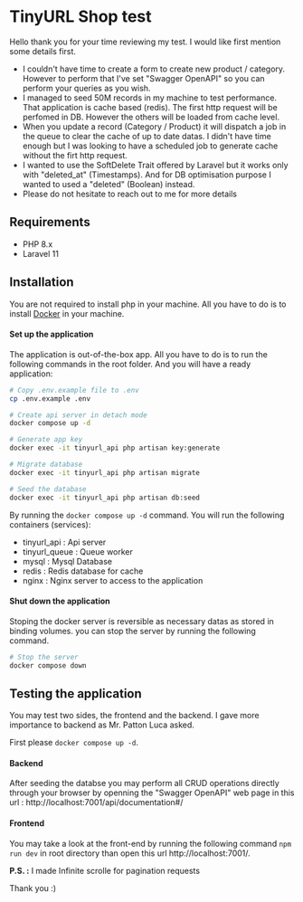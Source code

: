 # TinyURL Shop test
Hello thank you for your time reviewing my test. I would like first mention some details first.
- I couldn't have time to create a form to create new product / category. However to perform that I've set "Swagger OpenAPI" so you can perform your queries as you wish.
- I managed to seed 50M records in my machine to test performance. That application is cache based (redis). The first http request will be perfomed in DB. However the others will be loaded from cache level.
- When you update a record (Category / Product) it will dispatch a job in the queue to clear the cache of up to date datas. I didn't have time enough but I was looking to have a scheduled job to generate cache without the firt http request.
- I wanted to use the SoftDelete Trait offered by Laravel but it works only with "deleted_at" (Timestamps). And for DB optimisation purpose I wanted to used a "deleted" (Boolean) instead.
- Please do not hesitate to reach out to me for more details

## Requirements 
- PHP 8.x
- Laravel 11

## Installation 
You are not required to install php in your machine. All you have to do is to install [Docker](https://www.docker.com/ "Docker") in your machine.


#### Set up the application
The application is out-of-the-box app. All you have to do is to run the following commands in the root folder. And you will have a ready application:
```bash
# Copy .env.example file to .env
cp .env.example .env

# Create api server in detach mode
docker compose up -d

# Generate app key
docker exec -it tinyurl_api php artisan key:generate

# Migrate database
docker exec -it tinyurl_api php artisan migrate

# Seed the database
docker exec -it tinyurl_api php artisan db:seed
```

By running the `docker compose up -d` command. You will run the following containers (services):
- tinyurl_api : Api server
- tinyurl_queue : Queue worker
- mysql : Mysql Database
- redis : Redis database for cache
- nginx : Nginx server to access to the application 

#### Shut down the application
Stoping the docker server is reversible as necessary datas as stored in binding volumes. you can stop the server by running the following command.
```bash
# Stop the server
docker compose down
```

## Testing the application
You may test two sides, the frontend and the backend. I gave more importance to backend as Mr. Patton Luca asked.

First please `docker compose up -d`.

#### Backend
After seeding the databse you may perform all CRUD operations directly through your browser by openning the "Swagger OpenAPI" web page in this url : http://localhost:7001/api/documentation#/

#### Frontend
You may take a look at the front-end by running the following command `npm run dev` in root directory than open this url http://localhost:7001/.

**P.S. :** I made Infinite scrolle for pagination requests

Thank you :)